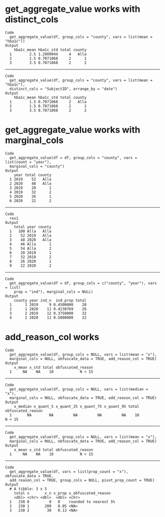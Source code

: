 # get_aggregate_value works with distinct_cols

    Code
      get_aggregate_value(df, group_cols = "county", vars = list(mean = "hba1c"))
    Output
        hba1c_mean hba1c_std total county
      1        2.5 1.2909944     4   Alla
      2        1.5 0.7071068     2      1
      3        3.5 0.7071068     2      2

---

    Code
      get_aggregate_value(df, group_cols = "county", vars = list(mean = "hba1c"),
      distinct_cols = "SubjectID", arrange_by = "date")
    Output
        hba1c_mean hba1c_std total county
      1        1.5 0.7071068     2   Alla
      2        1.5 0.7071068     2      1
      3        3.5 0.7071068     2      2

# get_aggregate_value works with marginal_cols

    Code
      get_aggregate_value(df = df, group_cols = "county", vars = list(count = "year"),
      marginal_cols = "county")
    Output
        year total county
      1 2019    52   Alla
      2 2020    48   Alla
      3 2019    20      1
      4 2019    32      2
      5 2020    26      1
      6 2020    22      2

---

    Code
      res1
    Output
        total year county
      1   100 Alla   Alla
      2    52 2019   Alla
      3    48 2020   Alla
      4    46 Alla      1
      5    54 Alla      2
      6    20 2019      1
      7    32 2019      2
      8    26 2020      1
      9    22 2020      2

---

    Code
      get_aggregate_value(df = df, group_cols = c("county", "year"), vars = list(
        prop = "ind"), marginal_cols = NULL)
    Output
        county year ind_n  ind_prop total
      1      1 2019     9 0.4500000    20
      2      1 2020    11 0.4230769    26
      3      2 2019    12 0.3750000    32
      4      2 2020    11 0.5000000    22

# add_reason_col works

    Code
      get_aggregate_value(df, group_cols = NULL, vars = list(mean = "x"),
      marginal_cols = NULL, obfuscate_data = TRUE, add_reason_col = TRUE)
    Output
        x_mean x_std total obfuscated_reason
      1     NA    NA    10            N < 15

---

    Code
      get_aggregate_value(df, group_cols = NULL, vars = list(median = "x"),
      marginal_cols = NULL, obfuscate_data = TRUE, add_reason_col = TRUE)
    Output
        x_median x_quant_5 x_quant_25 x_quant_75 x_quant_95 total obfuscated_reason
      1       NA        NA         NA         NA         NA    10            N < 15

---

    Code
      get_aggregate_value(df, group_cols = NULL, vars = list(mean = "x"),
      marginal_cols = NULL, obfuscate_data = TRUE, add_reason_col = TRUE)
    Output
        x_mean x_std total obfuscated_reason
      1     NA    NA    10            N < 15

---

    Code
      get_aggregate_value(df, vars = list(prop_count = "x"), obfuscate_data = TRUE,
      add_reason_col = TRUE, group_cols = NULL, pivot_prop_count = TRUE)
    Output
      # A tibble: 3 x 5
        total x       x_n x_prop x_obfuscated_reason  
        <dbl> <chr> <dbl>  <dbl> <chr>                
      1   230 0         0   0    rounded to nearest 5%
      2   230 1       200   0.85 <NA>                 
      3   230 2        30   0.13 <NA>                 

